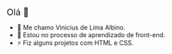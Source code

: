 <span style="font-size: 20px"> Olá 👋 </span>

- 💬 Me chamo Vinicius de Lima Albino.
- 🌱 Estou no processo de aprendizado de front-end.
- ⚡ Fiz alguns projetos com HTML e CSS.

<!--
**Vini-bfend/Vini-bfend** is a ✨ _special_ ✨ repository because its `README.md` (this file) appears on your GitHub profile.

Here are some ideas to get you started:

- 🔭 I’m currently working on ...
- 🌱 I’m currently learning ...
- 👯 I’m looking to collaborate on ...
- 🤔 I’m looking for help with ...
- 💬 Ask me about ...
- 📫 How to reach me: ...
- 😄 Pronouns: ...
- ⚡ Fun fact: ...
-->
